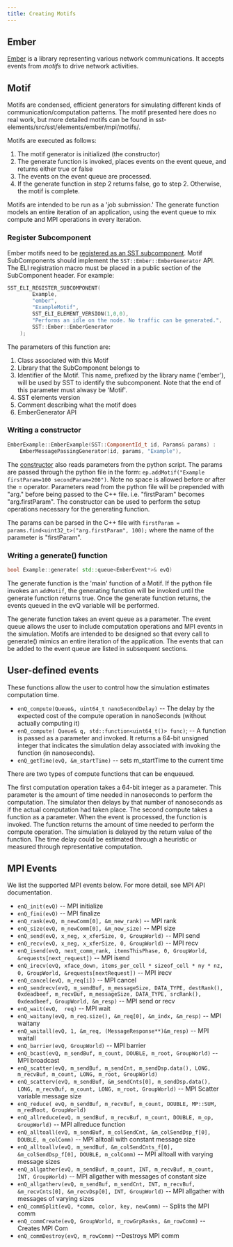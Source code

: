 ```yaml
---
title: Creating Motifs
---
```


## Ember

[Ember](http://sst-simulator.org/SSTPages/SSTElementEmber/) is a library representing various network communications. It accepts events from *motifs* to drive network activities.

## Motif

Motifs are condensed, efficient generators for simulating different kinds of communication/computation patterns.
The motif presented here does no real work, but more detailed motifs can be found in sst-elements/src/sst/elements/ember/mpi/motifs/.

Motifs are executed as follows:

1. The motif generator is initialized (the constructor)
1. The generate function is invoked, places events on the event queue, and returns either true or false
1. The events on the event queue are processed.
1. If the generate function in step 2 returns false, go to step 2. Otherwise, the motif is complete.

Motifs are intended to be run as a 'job submission.'
The generate function models an entire iteration of an application, using the event queue to mix compute and MPI operations in every iteration.

### Register Subcomponent

Ember motifs need to be [registered as an SST subcomponent](../../core/eli/sst_eli_register_subcomponent). Motif SubComponents should implement the `SST::Ember::EmberGenerator` API. The ELI registration macro must be placed in a public section of the SubComponent header.
For example:
```cpp
SST_ELI_REGISTER_SUBCOMPONENT(
        Example,
        "ember",
        "ExampleMotif",
        SST_ELI_ELEMENT_VERSION(1,0,0),
        "Performs an idle on the node. No traffic can be generated.",
        SST::Ember::EmberGenerator
    );
```

The parameters of this function are:

1. Class associated with this Motif
1. Library that the SubComponent belongs to
1. Identifier of the Motif. This name, prefixed by the library name ('ember'), will be used by SST to identify the subcomponent. Note that the end of this parameter must alwasy be 'Motif'.
1. SST elements version
1. Comment describing what the motif does
1. EmberGenerator API

### Writing a constructor
```cpp
EmberExample::EmberExample(SST::ComponentId_t id, Params& params) :
	EmberMessagePassingGenerator(id, params, "Example"),

```


The [constructor](../../core/component/subcomponent/constructor) also reads parameters from the python script. 
The params are passed through the python file in the form: `ep.addMotif("Example firstParam=100 secondParam=200")`. Note no space is allowed before or after the = operator. Parameters read from the python file will be prepended with "arg." before being passed to the C++ file. i.e. "firstParam" becomes "arg.firstParam".
The constructor can be used to perform the setup operations necessary for the generating function.

The params can be parsed in the C++ file with `firstParam = params.find<uint32_t>("arg.firstParam", 100);` where the name of the parameter is "firstParam".

### Writing a generate() function
```cpp
bool Example::generate( std::queue<EmberEvent*>& evQ)
```
The generate function is the 'main' function of a Motif. 
If the python file invokes an `addMotif`, the generating function will be invoked until the generate function returns true.
Once the generate function returns, the events queued in the evQ variable will be performed. 

The generate function takes an event queue as a parameter. The event queue allows the user to include computation operations and MPI events in the simulation. Motifs are intended to be designed so that every call to generate() mimics an entire iteration of the application. The events that can be added to the event queue are listed in subsequent sections. 


## User-defined events

These functions allow the user to control how the simulation estimates computation time.

* `enQ_compute(Queue&, uint64_t nanoSecondDelay)`   -- The delay by the expected cost of the compute operation in nanoSeconds (without actually computing it)
* `enQ_compute( Queue& q, std::function<uint64_t()> func)`; -- A function is passed as a parameter and invoked. It returns a 64-bit unsigned integer that indicates the simulation delay associated with invoking the function (in nanoseconds).
* `enQ_getTime(evQ, &m_startTime)` -- sets m_startTime to the current time

There are two types of compute functions that can be enqueued.

The first computation operation takes a 64-bit integer as a parameter. This parameter is the amount of time needed in nanoseconds to perform the computation. The simulator then delays by that number of nanoseconds as if the actual computation had taken place. 
The second compute takes a function as a parameter. When the event is processed, the function is invoked. The function returns the amount of time needed to perform the compute operation. The simulation is delayed by the return value of the function. The time delay could be estimated through a heuristic or measured through representative computation. 


## MPI Events


We list the supported MPI events below. For more detail, see MPI API documentation.


* `enQ_init(evQ)`  --  MPI  initialize
* `enQ_fini(evQ)` -- MPI finalize
* `enQ_rank(evQ, m_newComm[0], &m_new_rank)` -- MPI rank
* `enQ_size(evQ, m_newComm[0], &m_new_size)` --   MPI size
* `enQ_send(evQ, x_neg, x_xferSize, 0, GroupWorld)`  --  MPI send
* `enQ_recv(evQ, x_neg, x_xferSize, 0, GroupWorld)`  --  MPI  recv
* `enQ_isend(evQ, next_comm_rank, itemsThisPhase, 0, GroupWorld, &requests[next_request])` --  MPI isend
* `enQ_irecv(evQ, xface_down, items_per_cell * sizeof_cell * ny * nz, 0, GroupWorld, &requests[nextRequest])` --  MPI irecv
* `enQ_cancel(evQ, m_req[i])` -- MPI cancel
* `enQ_sendrecv(evQ, m_sendBuf, m_messageSize, DATA_TYPE, destRank(), 0xdeadbeef, m_recvBuf, m_messageSize, DATA_TYPE, srcRank(),  0xdeadbeef, GroupWorld, &m_resp)`  --  MPI send or recv
* `enQ_wait(evQ,  req)`  --  MPI wait
* `enQ_waitany(evQ, m_req.size(), &m_req[0], &m_indx, &m_resp)` --  MPI waitany
* `enQ_waitall(evQ, 1, &m_req, (MessageResponse**)&m_resp)` --  MPI waitall
* `enQ_barrier(evQ, GroupWorld)` -- MPI barrier
* `enQ_bcast(evQ, m_sendBuf, m_count, DOUBLE, m_root, GroupWorld)` -- MPI broadcast
* `enQ_scatter(evQ, m_sendBuf, m_sendCnt, m_sendDsp.data(), LONG, m_recvBuf, m_count, LONG, m_root, GroupWorld)` 
* `enQ_scatterv(evQ, m_sendBuf, &m_sendCnts[0], m_sendDsp.data(), LONG, m_recvBuf, m_count, LONG, m_root, GroupWorld)` -- MPI Scatter variable message size
* `enQ_reduce( evQ, m_sendBuf, m_recvBuf, m_count, DOUBLE, MP::SUM, m_redRoot, GroupWorld)`
* `enQ_allreduce(evQ, m_sendBuf, m_recvBuf, m_count, DOUBLE, m_op, GroupWorld)` -- MPI allreduce function
* `enQ_alltoall(evQ, m_sendBuf, m_colSendCnt, &m_colSendDsp_f[0], DOUBLE, m_colComm)` -- MPI alltoall with constant message size
* `enQ_alltoallv(evQ, m_sendBuf, &m_colSendCnts_f[0], &m_colSendDsp_f[0], DOUBLE, m_colComm)` -- MPI alltoall with varying message sizes
* `enQ_allgather(evQ, m_sendBuf, m_count, INT, m_recvBuf, m_count, INT, GroupWorld)` --  MPI allgather with messages of constant size
* `enQ_allgatherv(evQ, m_sendBuf, m_sendCnt, INT, m_recvBuf, &m_recvCnts[0], &m_recvDsp[0], INT, GroupWorld)` --  MPI allgather with messages of varying sizes
* `enQ_commSplit(evQ, *comm, color, key, newComm)` -- Splits the MPI comm
* `enQ_commCreate(evQ, GroupWorld, m_rowGrpRanks, &m_rowComm)` -- Creates MPI Com
* `enQ_commDestroy(evQ, m_rowComm)` --Destroys MPI comm
